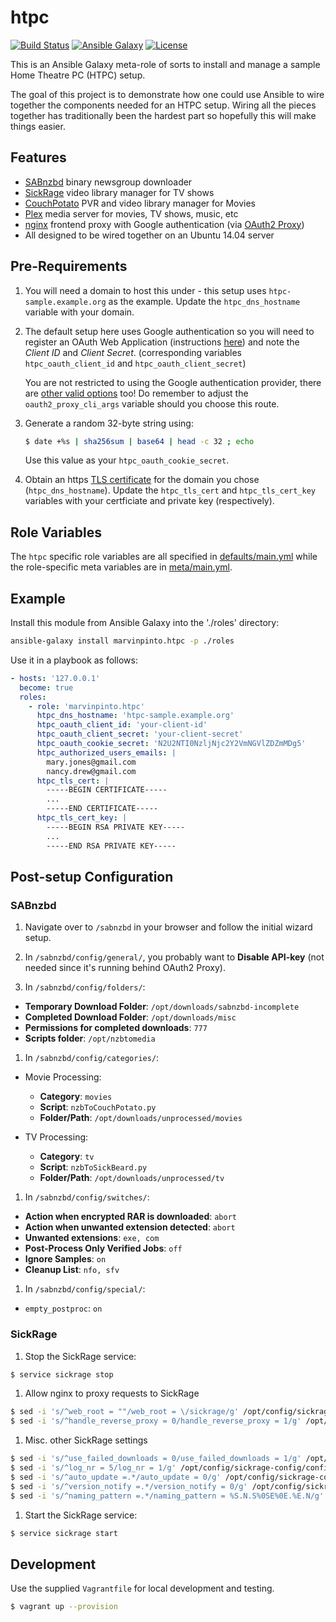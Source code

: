 htpc
====

[![Build Status](https://img.shields.io/travis/marvinpinto/ansible-role-htpc/master.svg?style=flat-square)](https://travis-ci.org/marvinpinto/ansible-role-htpc)
[![Ansible Galaxy](https://img.shields.io/badge/ansible--galaxy-htpc-blue.svg?style=flat-square)](https://galaxy.ansible.com/marvinpinto/htpc)
[![License](https://img.shields.io/badge/license-MIT-brightgreen.svg?style=flat-square)](LICENSE.txt)

This is an Ansible Galaxy meta-role of sorts to install and manage a sample
Home Theatre PC (HTPC) setup.

The goal of this project is to demonstrate how one could use Ansible to wire
together the components needed for an HTPC setup. Wiring all the pieces
together has traditionally been the hardest part so hopefully this will make
things easier.


Features
--------

- [SABnzbd](https://sabnzbd.org/) binary newsgroup downloader
- [SickRage](https://sickrage.github.io/) video library manager for TV shows
- [CouchPotato](https://couchpota.to/) PVR and video library manager for Movies
- [Plex](https://www.plex.tv/) media server for movies, TV shows, music, etc
- [nginx](https://nginx.org/) frontend proxy with Google authentication (via
[OAuth2 Proxy](https://github.com/bitly/oauth2_proxy))
- All designed to be wired together on an Ubuntu 14.04 server


Pre-Requirements
----------------

1. You will need a domain to host this under - this setup uses
   `htpc-sample.example.org` as the example. Update the `htpc_dns_hostname`
   variable with your domain.

1. The default setup here uses Google authentication so you will need to
   register an OAuth Web Application (instructions
   [here](https://github.com/bitly/oauth2_proxy#google-auth-provider)) and
   note the _Client ID_ and _Client Secret_. (corresponding variables
   `htpc_oauth_client_id` and `htpc_oauth_client_secret`)

   You are not restricted to using the Google authentication provider, there
   are [other valid options](https://github.com/bitly/oauth2_proxy) too! Do
   remember to adjust the `oauth2_proxy_cli_args` variable should you choose
   this route.

1. Generate a random 32-byte string using:

   ```bash
   $ date +%s | sha256sum | base64 | head -c 32 ; echo
   ```
   Use this value as your `htpc_oauth_cookie_secret`.

1. Obtain an https [TLS certificate](https://letsencrypt.org/) for the domain
   you chose (`htpc_dns_hostname`). Update the `htpc_tls_cert` and
   `htpc_tls_cert_key` variables with your certficiate and private key
   (respectively).


Role Variables
--------------

The `htpc` specific role variables are all specified in
[defaults/main.yml](defaults/main.yml) while the role-specific meta variables
are in [meta/main.yml](meta/main.yml).


Example
-------

Install this module from Ansible Galaxy into the './roles' directory:
```bash
ansible-galaxy install marvinpinto.htpc -p ./roles
```

Use it in a playbook as follows:
```yaml
- hosts: '127.0.0.1'
  become: true
  roles:
    - role: 'marvinpinto.htpc'
      htpc_dns_hostname: 'htpc-sample.example.org'
      htpc_oauth_client_id: 'your-client-id'
      htpc_oauth_client_secret: 'your-client-secret'
      htpc_oauth_cookie_secret: 'N2U2NTI0NzljNjc2Y2VmNGVlZDZmMDg5'
      htpc_authorized_users_emails: |
        mary.jones@gmail.com
        nancy.drew@gmail.com
      htpc_tls_cert: |
        -----BEGIN CERTIFICATE-----
        ...
        -----END CERTIFICATE-----
      htpc_tls_cert_key: |
        -----BEGIN RSA PRIVATE KEY-----
        ...
        -----END RSA PRIVATE KEY-----
```


Post-setup Configuration
------------------------

### SABnzbd

1. Navigate over to `/sabnzbd` in your browser and follow the initial wizard
   setup.

1. In `/sabnzbd/config/general/`, you probably want to **Disable API-key** (not
   needed since it's running behind OAuth2 Proxy).

1. In `/sabnzbd/config/folders/`:

  - **Temporary Download Folder**: `/opt/downloads/sabnzbd-incomplete`
  - **Completed Download Folder**: `/opt/downloads/misc`
  - **Permissions for completed downloads**: `777`
  - **Scripts folder**: `/opt/nzbtomedia`

1. In `/sabnzbd/config/categories/`:

  - Movie Processing:
    - **Category**: `movies`
    - **Script**: `nzbToCouchPotato.py`
    - **Folder/Path**: `/opt/downloads/unprocessed/movies`

  - TV Processing:
    - **Category**: `tv`
    - **Script**: `nzbToSickBeard.py`
    - **Folder/Path**: `/opt/downloads/unprocessed/tv`


1. In `/sabnzbd/config/switches/`:

  - **Action when encrypted RAR is downloaded**: `abort`
  - **Action when unwanted extension detected**: `abort`
  - **Unwanted extensions**: `exe, com`
  - **Post-Process Only Verified Jobs**: `off`
  - **Ignore Samples**: `on`
  - **Cleanup List**: `nfo, sfv`

1. In `/sabnzbd/config/special/`:

  - `empty_postproc`: `on`

### SickRage

1. Stop the SickRage service:

  ``` bash
  $ service sickrage stop
  ```

1. Allow nginx to proxy requests to SickRage

  ``` bash
  $ sed -i 's/^web_root = ""/web_root = \/sickrage/g' /opt/config/sickrage-config/config.ini
  $ sed -i 's/^handle_reverse_proxy = 0/handle_reverse_proxy = 1/g' /opt/config/sickrage-config/config.ini
  ```

1. Misc. other SickRage settings

  ``` bash
  $ sed -i 's/^use_failed_downloads = 0/use_failed_downloads = 1/g' /opt/config/sickrage-config/config.ini
  $ sed -i 's/^log_nr = 5/log_nr = 1/g' /opt/config/sickrage-config/config.ini
  $ sed -i 's/^auto_update =.*/auto_update = 0/g' /opt/config/sickrage-config/config.ini
  $ sed -i 's/^version_notify =.*/version_notify = 0/g' /opt/config/sickrage-config/config.ini
  $ sed -i 's/^naming_pattern =.*/naming_pattern = %S.N.S%0SE%0E.%E.N/g' /opt/config/sickrage-config/config.ini
  ```

1. Start the SickRage service:

  ``` bash
  $ service sickrage start
  ```


Development
-----------
Use the supplied `Vagrantfile` for local development and testing.

``` bash
$ vagrant up --provision
```
